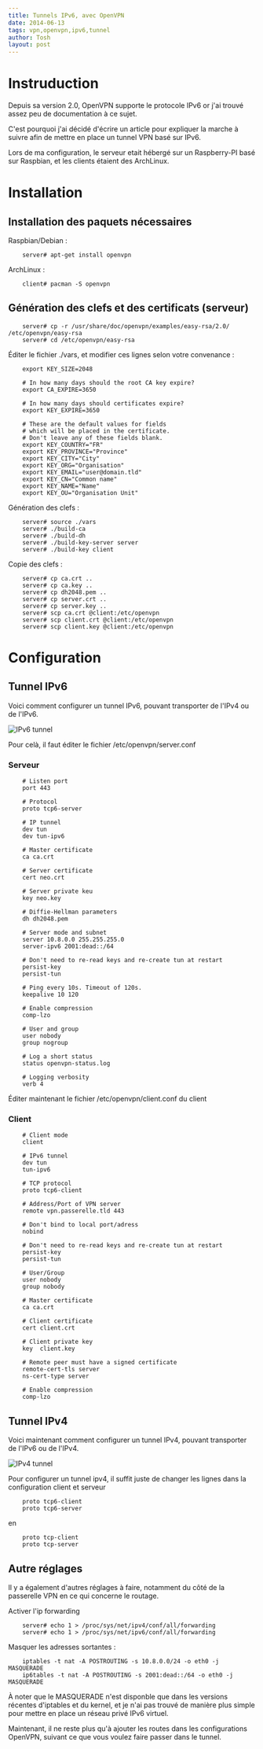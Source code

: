 ```yaml
---
title: Tunnels IPv6, avec OpenVPN
date: 2014-06-13
tags: vpn,openvpn,ipv6,tunnel
author: Tosh
layout: post
---
```


# Instruduction

Depuis sa version 2.0, OpenVPN supporte le protocole IPv6 or j'ai trouvé assez peu de documentation à ce sujet.

C'est pourquoi j'ai décidé d'écrire un article pour expliquer la marche à suivre afin de mettre en place un tunnel VPN basé sur IPv6.

Lors de ma configuration, le serveur etait hébergé sur un Raspberry-PI basé sur Raspbian, et les clients étaient des ArchLinux.


# Installation

## Installation des paquets nécessaires

Raspbian/Debian :

```
	server# apt-get install openvpn
```

ArchLinux :

```
	client# pacman -S openvpn
```

## Génération des clefs et des certificats (serveur)

```
	server# cp -r /usr/share/doc/openvpn/examples/easy-rsa/2.0/ /etc/openvpn/easy-rsa
	server# cd /etc/openvpn/easy-rsa
```

Éditer le fichier ./vars, et modifier ces lignes selon votre convenance :

```
	export KEY_SIZE=2048

    # In how many days should the root CA key expire?
    export CA_EXPIRE=3650

    # In how many days should certificates expire?
    export KEY_EXPIRE=3650

    # These are the default values for fields
    # which will be placed in the certificate.
    # Don't leave any of these fields blank.
    export KEY_COUNTRY="FR"
    export KEY_PROVINCE="Province"
    export KEY_CITY="City"
    export KEY_ORG="Organisation"
    export KEY_EMAIL="user@domain.tld"
    export KEY_CN="Common name"
    export KEY_NAME="Name"
    export KEY_OU="Organisation Unit"
```

Génération des clefs :

```
	server# source ./vars
	server# ./build-ca
	server# ./build-dh
	server# ./build-key-server server
	server# ./build-key client
```

Copie des clefs :

```
	server# cp ca.crt ..
	server# cp ca.key ..
	server# cp dh2048.pem ..
	server# cp server.crt ..
	server# cp server.key ..
	server# scp ca.crt @client:/etc/openvpn
    server# scp client.crt @client:/etc/openvpn
	server# scp client.key @client:/etc/openvpn
```

# Configuration

## Tunnel IPv6

Voici comment configurer un tunnel IPv6, pouvant transporter de l'IPv4 ou de l'IPv6.

![IPv6 tunnel](/images/ipv6-tunnel.png)

Pour celà, il faut éditer le fichier /etc/openvpn/server.conf

### Serveur

```
	# Listen port
	port 443

	# Protocol
	proto tcp6-server

	# IP tunnel
	dev tun
	dev tun-ipv6

	# Master certificate
	ca ca.crt

	# Server certificate
	cert neo.crt

	# Server private keu
	key neo.key

	# Diffie-Hellman parameters
	dh dh2048.pem

	# Server mode and subnet
	server 10.8.0.0 255.255.255.0
    server-ipv6 2001:dead::/64

    # Don't need to re-read keys and re-create tun at restart
	persist-key
	persist-tun

	# Ping every 10s. Timeout of 120s.
	keepalive 10 120

	# Enable compression
	comp-lzo

	# User and group
	user nobody
	group nogroup

	# Log a short status
	status openvpn-status.log

	# Logging verbosity
	verb 4
```

Éditer maintenant le fichier /etc/openvpn/client.conf du client

### Client

```
	# Client mode
	client

	# IPv6 tunnel
	dev tun
	tun-ipv6

	# TCP protocol
	proto tcp6-client

	# Address/Port of VPN server
	remote vpn.passerelle.tld 443

	# Don't bind to local port/adress
	nobind

    # Don't need to re-read keys and re-create tun at restart
	persist-key
	persist-tun

	# User/Group
	user nobody
	group nobody

	# Master certificate
	ca ca.crt

	# Client certificate
	cert client.crt

	# Client private key
	key  client.key

    # Remote peer must have a signed certificate
    remote-cert-tls server
	ns-cert-type server

	# Enable compression
	comp-lzo
```

## Tunnel IPv4

Voici maintenant comment configurer un tunnel IPv4, pouvant transporter de l'IPv6 ou de l'IPv4.

![IPv4 tunnel](/images/ipv4_tunnel.png)

Pour configurer un tunnel ipv4, il suffit juste de changer les lignes dans la configuration client et serveur

```
	proto tcp6-client
	proto tcp6-server
```

en

```
	proto tcp-client
	proto tcp-server
```

## Autre réglages

Il y a également d'autres réglages à faire, notamment du côté de la passerelle VPN en ce qui concerne le routage.


Activer l'ip forwarding

```
    server# echo 1 > /proc/sys/net/ipv4/conf/all/forwarding
	server# echo 1 > /proc/sys/net/ipv6/conf/all/forwarding
```

Masquer les adresses sortantes :

```
	iptables -t nat -A POSTROUTING -s 10.8.0.0/24 -o eth0 -j MASQUERADE
	ip6tables -t nat -A POSTROUTING -s 2001:dead::/64 -o eth0 -j MASQUERADE
```

À noter que le MASQUERADE n'est disponble que dans les versions récentes d'iptables et du kernel, et je n'ai pas trouvé de manière plus simple pour mettre en place un réseau privé IPv6 virtuel.

Maintenant, il ne reste plus qu'à ajouter les routes dans les configurations OpenVPN, suivant ce que vous voulez faire passer dans le tunnel.
